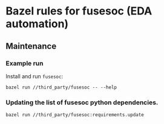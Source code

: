# Bazel rules for fusesoc (EDA automation)

## Maintenance

### Example run

Install and run `fusesoc`:

```
bazel run //third_party/fusesoc -- --help
```

### Updating the list of fusesoc python dependencies.

```
bazel run //third_party/fusesoc:requirements.update
```
